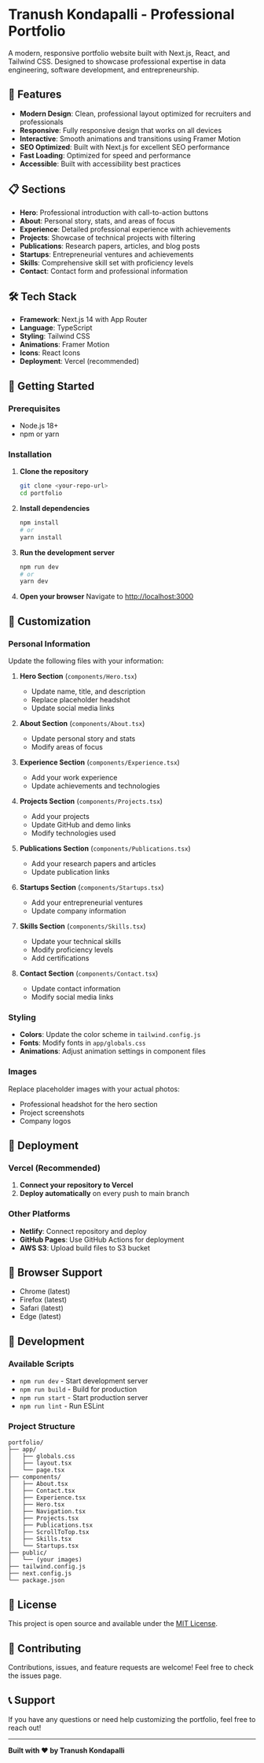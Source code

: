 # Tranush Kondapalli - Professional Portfolio

A modern, responsive portfolio website built with Next.js, React, and Tailwind CSS. Designed to showcase professional expertise in data engineering, software development, and entrepreneurship.

## 🚀 Features

- **Modern Design**: Clean, professional layout optimized for recruiters and professionals
- **Responsive**: Fully responsive design that works on all devices
- **Interactive**: Smooth animations and transitions using Framer Motion
- **SEO Optimized**: Built with Next.js for excellent SEO performance
- **Fast Loading**: Optimized for speed and performance
- **Accessible**: Built with accessibility best practices

## 📋 Sections

- **Hero**: Professional introduction with call-to-action buttons
- **About**: Personal story, stats, and areas of focus
- **Experience**: Detailed professional experience with achievements
- **Projects**: Showcase of technical projects with filtering
- **Publications**: Research papers, articles, and blog posts
- **Startups**: Entrepreneurial ventures and achievements
- **Skills**: Comprehensive skill set with proficiency levels
- **Contact**: Contact form and professional information

## 🛠️ Tech Stack

- **Framework**: Next.js 14 with App Router
- **Language**: TypeScript
- **Styling**: Tailwind CSS
- **Animations**: Framer Motion
- **Icons**: React Icons
- **Deployment**: Vercel (recommended)

## 🚀 Getting Started

### Prerequisites

- Node.js 18+ 
- npm or yarn

### Installation

1. **Clone the repository**
   ```bash
   git clone <your-repo-url>
   cd portfolio
   ```

2. **Install dependencies**
   ```bash
   npm install
   # or
   yarn install
   ```

3. **Run the development server**
   ```bash
   npm run dev
   # or
   yarn dev
   ```

4. **Open your browser**
   Navigate to [http://localhost:3000](http://localhost:3000)

## 📝 Customization

### Personal Information

Update the following files with your information:

1. **Hero Section** (`components/Hero.tsx`)
   - Update name, title, and description
   - Replace placeholder headshot
   - Update social media links

2. **About Section** (`components/About.tsx`)
   - Update personal story and stats
   - Modify areas of focus

3. **Experience Section** (`components/Experience.tsx`)
   - Add your work experience
   - Update achievements and technologies

4. **Projects Section** (`components/Projects.tsx`)
   - Add your projects
   - Update GitHub and demo links
   - Modify technologies used

5. **Publications Section** (`components/Publications.tsx`)
   - Add your research papers and articles
   - Update publication links

6. **Startups Section** (`components/Startups.tsx`)
   - Add your entrepreneurial ventures
   - Update company information

7. **Skills Section** (`components/Skills.tsx`)
   - Update your technical skills
   - Modify proficiency levels
   - Add certifications

8. **Contact Section** (`components/Contact.tsx`)
   - Update contact information
   - Modify social media links

### Styling

- **Colors**: Update the color scheme in `tailwind.config.js`
- **Fonts**: Modify fonts in `app/globals.css`
- **Animations**: Adjust animation settings in component files

### Images

Replace placeholder images with your actual photos:
- Professional headshot for the hero section
- Project screenshots
- Company logos

## 🚀 Deployment

### Vercel (Recommended)

1. **Connect your repository to Vercel**
2. **Deploy automatically** on every push to main branch

### Other Platforms

- **Netlify**: Connect repository and deploy
- **GitHub Pages**: Use GitHub Actions for deployment
- **AWS S3**: Upload build files to S3 bucket

## 📱 Browser Support

- Chrome (latest)
- Firefox (latest)
- Safari (latest)
- Edge (latest)

## 🔧 Development

### Available Scripts

- `npm run dev` - Start development server
- `npm run build` - Build for production
- `npm run start` - Start production server
- `npm run lint` - Run ESLint

### Project Structure

```
portfolio/
├── app/
│   ├── globals.css
│   ├── layout.tsx
│   └── page.tsx
├── components/
│   ├── About.tsx
│   ├── Contact.tsx
│   ├── Experience.tsx
│   ├── Hero.tsx
│   ├── Navigation.tsx
│   ├── Projects.tsx
│   ├── Publications.tsx
│   ├── ScrollToTop.tsx
│   ├── Skills.tsx
│   └── Startups.tsx
├── public/
│   └── (your images)
├── tailwind.config.js
├── next.config.js
└── package.json
```

## 📄 License

This project is open source and available under the [MIT License](LICENSE).

## 🤝 Contributing

Contributions, issues, and feature requests are welcome! Feel free to check the issues page.

## 📞 Support

If you have any questions or need help customizing the portfolio, feel free to reach out!

---

**Built with ❤️ by Tranush Kondapalli**
